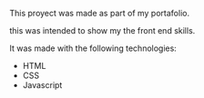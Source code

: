This proyect was made as part of my portafolio.

this was intended to show my the front end skills.

It was made with the following technologies:

- HTML
- CSS
- Javascript
